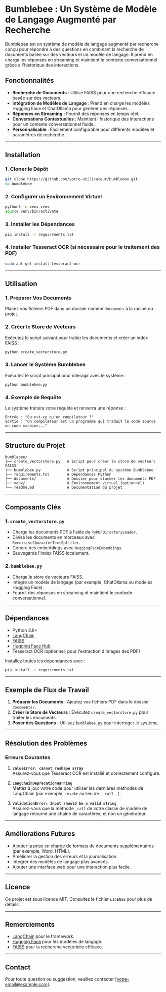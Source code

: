 # Bumblebee : Un Système de Modèle de Langage Augmenté par Recherche

Bumblebee est un système de modèle de langage augmenté par recherche conçu pour répondre à des questions en combinant la recherche de documents basée sur des vecteurs et un modèle de langage. Il prend en charge les réponses en streaming et maintient le contexte conversationnel grâce à l'historique des interactions.

## Fonctionnalités

- **Recherche de Documents** : Utilise FAISS pour une recherche efficace basée sur des vecteurs.
- **Intégration de Modèles de Langage** : Prend en charge les modèles Hugging Face et ChatOllama pour générer des réponses.
- **Réponses en Streaming** : Fournit des réponses en temps réel.
- **Conversations Contextuelles** : Maintient l'historique des interactions pour un contexte conversationnel fluide.
- **Personnalisable** : Facilement configurable pour différents modèles et paramètres de recherche.

---

## Installation

### 1. Cloner le Dépôt
```bash
git clone https://github.com/votre-utilisateur/bumblebee.git
cd bumblebee
```

### 2. Configurer un Environnement Virtuel
```bash
python3 -m venv venv
source venv/bin/activate
```

### 3. Installer les Dépendances
```bash
pip install -r requirements.txt
```

### 4. Installer Tesseract OCR (si nécessaire pour le traitement des PDF)
```bash
sudo apt-get install tesseract-ocr
```

---

## Utilisation

### 1. Préparer Vos Documents
Placez vos fichiers PDF dans un dossier nommé `documents` à la racine du projet.

### 2. Créer le Store de Vecteurs
Exécutez le script suivant pour traiter les documents et créer un index FAISS :
```bash
python create_vectorstore.py
```

### 3. Lancer le Système Bumblebee
Exécutez le script principal pour interagir avec le système :
```bash
python bumblebee.py
```

### 4. Exemple de Requête
Le système traitera votre requête et renverra une réponse :
```plaintext
Entrée : "Qu'est-ce qu'un compilateur ?"
Sortie : "Un compilateur est un programme qui traduit le code source en code machine..."
```

---

## Structure du Projet

```
bumblebee/
├── create_vectorstore.py   # Script pour créer le store de vecteurs FAISS
├── bumblebee.py            # Script principal du système Bumblebee
├── requirements.txt        # Dépendances Python
├── documents/              # Dossier pour stocker les documents PDF
├── venv/                   # Environnement virtuel (optionnel)
└── readme.md               # Documentation du projet
```

---

## Composants Clés

### 1. `create_vectorstore.py`
- Charge les documents PDF à l'aide de `PyPDFDirectoryLoader`.
- Divise les documents en morceaux avec `RecursiveCharacterTextSplitter`.
- Génère des embeddings avec `HuggingFaceEmbeddings`.
- Sauvegarde l'index FAISS localement.

### 2. `bumblebee.py`
- Charge le store de vecteurs FAISS.
- Intègre un modèle de langage (par exemple, ChatOllama ou modèles Hugging Face).
- Fournit des réponses en streaming et maintient le contexte conversationnel.

---

## Dépendances

- Python 3.8+
- [LangChain](https://github.com/hwchase17/langchain)
- [FAISS](https://github.com/facebookresearch/faiss)
- [Hugging Face Hub](https://huggingface.co/)
- Tesseract OCR (optionnel, pour l'extraction d'images des PDF)

Installez toutes les dépendances avec :
```bash
pip install -r requirements.txt
```

---

## Exemple de Flux de Travail

1. **Préparer les Documents** : Ajoutez vos fichiers PDF dans le dossier `documents/`.
2. **Créer le Store de Vecteurs** : Exécutez `create_vectorstore.py` pour traiter les documents.
3. **Poser des Questions** : Utilisez `bumblebee.py` pour interroger le système.

---

## Résolution des Problèmes

### Erreurs Courantes
1. **`ValueError: cannot reshape array`**  
   Assurez-vous que Tesseract OCR est installé et correctement configuré.

2. **`LangChainDeprecationWarning`**  
   Mettez à jour votre code pour utiliser les dernières méthodes de LangChain (par exemple, `invoke` au lieu de `__call__`).

3. **`ValidationError: Input should be a valid string`**  
   Assurez-vous que la méthode `_call` de votre classe de modèle de langage retourne une chaîne de caractères, et non un générateur.

---

## Améliorations Futures

- Ajouter la prise en charge de formats de documents supplémentaires (par exemple, Word, HTML).
- Améliorer la gestion des erreurs et la journalisation.
- Intégrer des modèles de langage plus avancés.
- Ajouter une interface web pour une interaction plus facile.

---

## Licence

Ce projet est sous licence MIT. Consultez le fichier `LICENSE` pour plus de détails.

---

## Remerciements

- [LangChain](https://github.com/hwchase17/langchain) pour le framework.
- [Hugging Face](https://huggingface.co/) pour les modèles de langage.
- [FAISS](https://github.com/facebookresearch/faiss) pour la recherche vectorielle efficace.

---

## Contact

Pour toute question ou suggestion, veuillez contacter [votre-email@example.com].